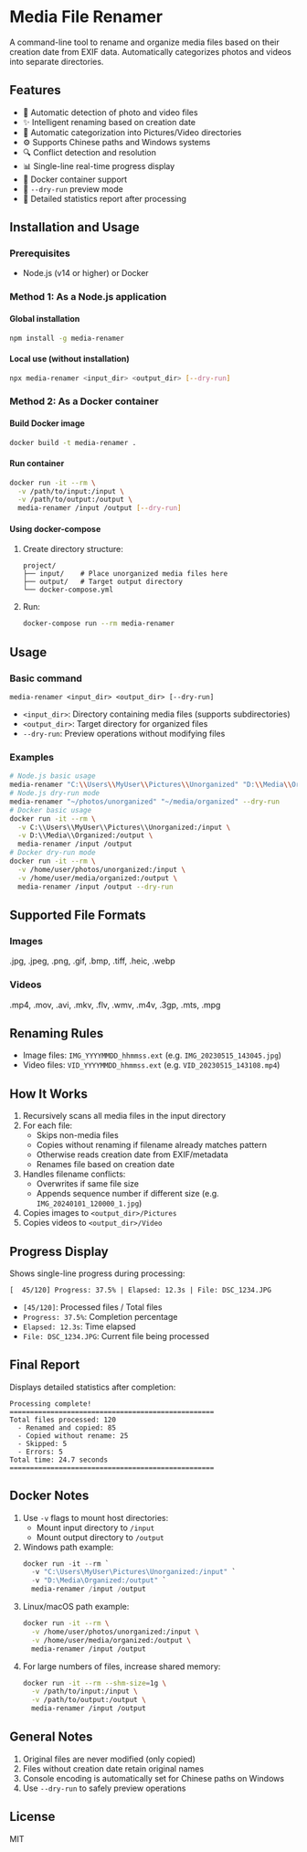 # Media File Renamer
A command-line tool to rename and organize media files based on their creation date from EXIF data. Automatically categorizes photos and videos into separate directories.
## Features
- 📸 Automatic detection of photo and video files
- ✨ Intelligent renaming based on creation date
- 📁 Automatic categorization into Pictures/Video directories
- ⚙️ Supports Chinese paths and Windows systems
- 🔍 Conflict detection and resolution
- 📊 Single-line real-time progress display
- 🐳 Docker container support
- 🚦 `--dry-run` preview mode
- 📝 Detailed statistics report after processing
## Installation and Usage
### Prerequisites
- Node.js (v14 or higher) or Docker
### Method 1: As a Node.js application
#### Global installation
```bash
npm install -g media-renamer
```
#### Local use (without installation)
```bash
npx media-renamer <input_dir> <output_dir> [--dry-run]
```
### Method 2: As a Docker container
#### Build Docker image
```bash
docker build -t media-renamer .
```
#### Run container
```bash
docker run -it --rm \
  -v /path/to/input:/input \
  -v /path/to/output:/output \
  media-renamer /input /output [--dry-run]
```
#### Using docker-compose
1. Create directory structure:
   ```
   project/
   ├── input/    # Place unorganized media files here
   ├── output/   # Target output directory
   └── docker-compose.yml
   ```
2. Run:
   ```bash
   docker-compose run --rm media-renamer
   ```
## Usage
### Basic command
```
media-renamer <input_dir> <output_dir> [--dry-run]
```
- `<input_dir>`: Directory containing media files (supports subdirectories)
- `<output_dir>`: Target directory for organized files
- `--dry-run`: Preview operations without modifying files
### Examples
```bash
# Node.js basic usage
media-renamer "C:\\Users\\MyUser\\Pictures\\Unorganized" "D:\\Media\\Organized"
# Node.js dry-run mode
media-renamer "~/photos/unorganized" "~/media/organized" --dry-run
# Docker basic usage
docker run -it --rm \
  -v C:\\Users\\MyUser\\Pictures\\Unorganized:/input \
  -v D:\\Media\\Organized:/output \
  media-renamer /input /output
# Docker dry-run mode
docker run -it --rm \
  -v /home/user/photos/unorganized:/input \
  -v /home/user/media/organized:/output \
  media-renamer /input /output --dry-run
```
## Supported File Formats
### Images
.jpg, .jpeg, .png, .gif, .bmp, .tiff, .heic, .webp
### Videos
.mp4, .mov, .avi, .mkv, .flv, .wmv, .m4v, .3gp, .mts, .mpg
## Renaming Rules
- Image files: `IMG_YYYYMMDD_hhmmss.ext` (e.g. `IMG_20230515_143045.jpg`)
- Video files: `VID_YYYYMMDD_hhmmss.ext` (e.g. `VID_20230515_143108.mp4`)
## How It Works
1. Recursively scans all media files in the input directory
2. For each file:
   - Skips non-media files
   - Copies without renaming if filename already matches pattern
   - Otherwise reads creation date from EXIF/metadata
   - Renames file based on creation date
3. Handles filename conflicts:
   - Overwrites if same file size
   - Appends sequence number if different size (e.g. `IMG_20240101_120000_1.jpg`)
4. Copies images to `<output_dir>/Pictures`
5. Copies videos to `<output_dir>/Video`
## Progress Display
Shows single-line progress during processing:
```
[  45/120] Progress: 37.5% | Elapsed: 12.3s | File: DSC_1234.JPG
```
- `[45/120]`: Processed files / Total files
- `Progress: 37.5%`: Completion percentage
- `Elapsed: 12.3s`: Time elapsed
- `File: DSC_1234.JPG`: Current file being processed
## Final Report
Displays detailed statistics after completion:
```
Processing complete!
==================================================
Total files processed: 120
  - Renamed and copied: 85
  - Copied without rename: 25
  - Skipped: 5
  - Errors: 5
Total time: 24.7 seconds
==================================================
```
## Docker Notes
1. Use `-v` flags to mount host directories:
   - Mount input directory to `/input`
   - Mount output directory to `/output`
2. Windows path example:
   ```powershell
   docker run -it --rm `
     -v "C:\Users\MyUser\Pictures\Unorganized:/input" `
     -v "D:\Media\Organized:/output" `
     media-renamer /input /output
   ```
3. Linux/macOS path example:
   ```bash
   docker run -it --rm \
     -v /home/user/photos/unorganized:/input \
     -v /home/user/media/organized:/output \
     media-renamer /input /output
   ```
4. For large numbers of files, increase shared memory:
   ```bash
   docker run -it --rm --shm-size=1g \
     -v /path/to/input:/input \
     -v /path/to/output:/output \
     media-renamer /input /output
   ```
## General Notes
1. Original files are never modified (only copied)
2. Files without creation date retain original names
3. Console encoding is automatically set for Chinese paths on Windows
4. Use `--dry-run` to safely preview operations
## License
MIT